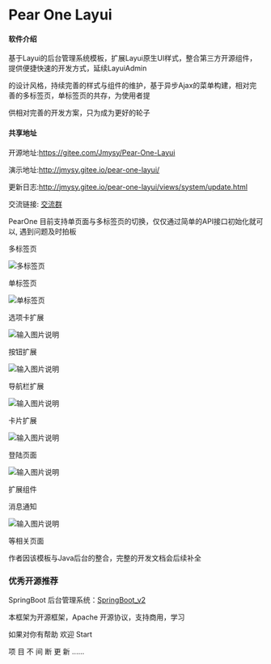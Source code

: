 # Pear One Layui

#### 软件介绍
基于Layui的后台管理系统模板，扩展Layui原生UI样式，整合第三方开源组件，提供便捷快速的开发方式，延续LayuiAdmin

的设计风格，持续完善的样式与组件的维护，基于异步Ajax的菜单构建，相对完善的多标签页，单标签页的共存，为使用者提

供相对完善的开发方案，只为成为更好的轮子

#### 共享地址

开源地址:https://gitee.com/Jmysy/Pear-One-Layui

演示地址:http://jmysy.gitee.io/pear-one-layui/

更新日志:http://jmysy.gitee.io/pear-one-layui/views/system/update.html

交流链接: [交流群](https://jq.qq.com/?_wv=1027&k=5OdSmve)

PearOne 目前支持单页面与多标签页的切换，仅仅通过简单的API接口初始化就可以, 遇到问题及时拍板

多标签页

![多标签页](https://images.gitee.com/uploads/images/2019/1204/204145_41f90ae8_4835367.jpeg "首页.jpg")

单标签页

![单标签页](https://images.gitee.com/uploads/images/2019/1204/204205_9a171d21_4835367.jpeg "1575459341(1).jpg")

选项卡扩展

![输入图片说明](https://images.gitee.com/uploads/images/2019/1204/215558_46d3622d_4835367.jpeg "选项卡.jpg")

按钮扩展

![输入图片说明](https://images.gitee.com/uploads/images/2019/1204/215634_099cf0be_4835367.jpeg "按钮样式.jpg")

导航栏扩展

![输入图片说明](https://images.gitee.com/uploads/images/2019/1204/215650_b93452ad_4835367.jpeg "导航栏.jpg")

卡片扩展

![输入图片说明](https://images.gitee.com/uploads/images/2019/1205/233054_a25bbcdc_4835367.jpeg "卡片.jpg")

登陆页面

![输入图片说明](https://images.gitee.com/uploads/images/2019/1204/215706_c07895ac_4835367.jpeg "登陆页面.jpg")

扩展组件

消息通知

![输入图片说明](https://images.gitee.com/uploads/images/2019/1204/215726_34e2729f_4835367.jpeg "消息通知.jpg")

等相关页面

作者因该模板与Java后台的整合，完整的开发文档会后续补全


### 优秀开源推荐

SpringBoot 后台管理系统：[SpringBoot_v2](http://gitee.com/bdj/SpringBoot_v2)


本框架为开源框架，Apache 开源协议，支持商用，学习

如果对你有帮助 欢迎 Start

项 目 不 间 断 更 新 ......


